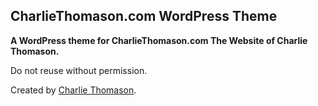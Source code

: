 CharlieThomason.com WordPress Theme
-----------------------------------

__A WordPress theme for CharlieThomason.com The Website of Charlie Thomason.__

Do not reuse without permission.

Created by [Charlie Thomason](http://twitter.com/charliethomason).